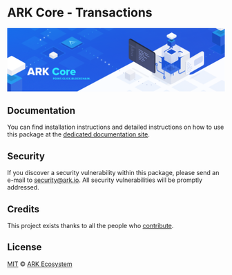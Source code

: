 # ARK Core - Transactions

<p align="center">
    <img src="https://raw.githubusercontent.com/ARKEcosystem/core/master/banner.png?sanitize=true" />
</p>

## Documentation

You can find installation instructions and detailed instructions on how to use this package at the [dedicated documentation site](https://docs.ark.io/guidebook/core/plugins/required/crypto.html).

## Security

If you discover a security vulnerability within this package, please send an e-mail to security@ark.io. All security vulnerabilities will be promptly addressed.

## Credits

This project exists thanks to all the people who [contribute](../../../../contributors).

## License

[MIT](LICENSE) © [ARK Ecosystem](https://ark.io)
